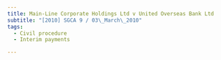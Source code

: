 ```yaml
---
title: Main-Line Corporate Holdings Ltd v United Overseas Bank Ltd 
subtitle: "[2010] SGCA 9 / 03\_March\_2010"
tags:
  - Civil procedure
  - Interim payments

---
```


